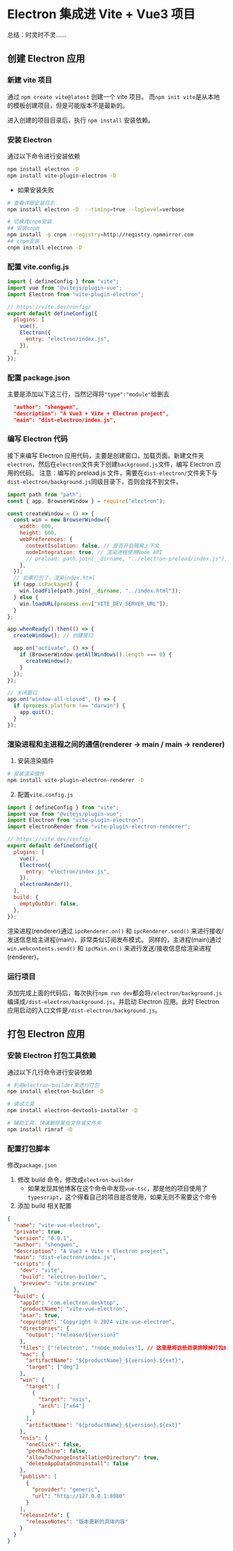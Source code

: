 
# Electron 集成进 Vite + Vue3 项目

总结：时灵时不灵......

## 创建 Electron 应用

### 新建 vite 项目

通过 `npm create vite@latest` 创建一个 vite 项目。
而`npm init vite`是从本地的模板创建项目，但是可能版本不是最新的。

进入创建的项目目录后，执行 `npm install` 安装依赖。

### 安装 Electron

通过以下命令进行安装依赖

```bash
npm install electron -D
npm install vite-plugin-electron -D
```

- 如果安装失败

```bash
# 查看详细安装日志
npm install electron -D  --timing=true --loglevel=verbose

# 切换成cnpm安装
## 安装cnpm
npm install -g cnpm --registry=http://registry.npmmirror.com
## cnpm安装
cnpm install electron -D
```

### 配置 vite.config.js

```js
import { defineConfig } from "vite";
import vue from "@vitejs/plugin-vue";
import Electron from "vite-plugin-electron";

// https://vite.dev/config/
export default defineConfig({
  plugins: [
    vue(),
    Electron({
      entry: "electron/index.js",
    }),
  ],
});
```

### 配置 package.json

主要是添加以下这三行，当然记得将`"type":"module"`给删去

```json
  "author": "shengwen",
  "description": "A Vue3 + Vite + Electron project",
  "main": "dist-electron/index.js",
```

### 编写 Electron 代码

<!-- 首先根据在`vite.config.js`中配置的`entry`路径，创建`electron/index.js`文件，然后编写 Electron 应用代码。 -->

接下来编写 Electron 应用代码，主要是创建窗口，加载页面。新建文件夹`electron`，然后在`electron`文件夹下创建`background.js`文件，编写 Electron 应用的代码。
注意：编写的 preload.js 文件，需要在`dist-electron/`文件夹下与`dist-electron/background.js`同级目录下，否则会找不到文件。

```js
import path from "path";
const { app, BrowserWindow } = require("electron");

const createWindow = () => {
  const win = new BrowserWindow({
    width: 800,
    height: 600,
    webPreferences: {
      contextIsolation: false, // 是否开启隔离上下文
      nodeIntegration: true, // 渲染进程使用Node API
      // preload: path.join(__dirname, "../electron-preload/index.js"), // 需要引用js文件
    },
  });
  // 如果打包了，渲染index.html
  if (app.isPackaged) {
    win.loadFile(path.join(__dirname, "../index.html"));
  } else {
    win.loadURL(process.env["VITE_DEV_SERVER_URL"]);
  }
};

app.whenReady().then(() => {
  createWindow(); // 创建窗口

  app.on("activate", () => {
    if (BrowserWindow.getAllWindows().length === 0) {
      createWindow();
    }
  });
});

// 关闭窗口
app.on("window-all-closed", () => {
  if (process.platform !== "darwin") {
    app.quit();
  }
});
```

### 渲染进程和主进程之间的通信(renderer -> main / main -> renderer)

1. 安装渲染插件

```bash
# 安装渲染插件
npm install vite-plugin-electron-renderer -D
```

2. 配置`vite.config.js`

```js
import { defineConfig } from "vite";
import vue from "@vitejs/plugin-vue";
import Electron from "vite-plugin-electron";
import electronRender from "vite-plugin-electron-renderer";

// https://vite.dev/config/
export default defineConfig({
  plugins: [
    vue(),
    Electron({
      entry: "electron/index.js",
    }),
    electronRender(),
  ],
  build: {
    emptyOutDir: false,
  },
});
```

渲染进程(renderer)通过 `ipcRenderer.on()` 和 `ipcRenderer.send()` 来进行接收/发送信息给主进程(main)，非常类似订阅发布模式。
同样的，主进程(main)通过`win.webcontents.send()` 和 `ipcMain.on()` 来进行发送/接收信息给渲染进程(renderer)。

### 运行项目

添加完成上面的代码后，每次执行`npm run dev`都会将`/electron/background.js`编译成`/dist-electron/background.js`，并启动 Electron 应用。此时 Electron 应用启动的入口文件是`/dist-electron/background.js`。

## 打包 Electron 应用

### 安装 Electron 打包工具依赖

通过以下几行命令进行安装依赖

```bash
# 利用electron-builder来进行打包
npm install electron-builder -D

# 调试工具
npm install electron-devtools-installer -D

# 辅助工具，快速删除某些文件或文件夹
npm install rimraf -D
```

### 配置打包脚本

修改`package.json`

1. 修改 build 命令，修改成`electron-builder`
   - 如果发现其他博客在这个命令中发现`vue-tsc`，那是他的项目使用了 `typescript`，这个得看自己的项目是否使用，如果无则不需要这个命令
2. 添加 build 相关配置

```json
{
  "name": "vite-vue-electron",
  "private": true,
  "version": "0.0.1",
  "author": "shengwen",
  "description": "A Vue3 + Vite + Electron project",
  "main": "dist-electron/index.js",
  "scripts": {
    "dev": "vite",
    "build": "electron-builder",
    "preview": "vite preview"
  },
  "build": {
    "appId": "com.electron.desktop",
    "productName": "vite-vue-electron",
    "asar": true,
    "copyright": "Copyright © 2024 vite-vue-electron",
    "directories": {
      "output": "release/${version}"
    },
    "files": ["!electron", "!node_modules"], // 这里是将这些目录排除掉打包成asar文件的
    "mac": {
      "artifactName": "${productName}_${version}.${ext}",
      "target": ["dmg"]
    },
    "win": {
      "target": [
        {
          "target": "nsis",
          "arch": ["x64"]
        }
      ],
      "artifactName": "${productName}_${version}.${ext}"
    },
    "nsis": {
      "oneClick": false,
      "perMachine": false,
      "allowToChangeInstallationDirectory": true,
      "deleteAppDataOnUninstall": false
    },
    "publish": [
      {
        "provider": "generic",
        "url": "http://127.0.0.1:8080"
      }
    ],
    "releaseInfo": {
      "releaseNotes": "版本更新的具体内容"
    }
  }
}
```
